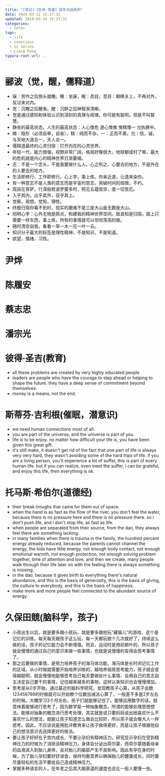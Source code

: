 ```yaml
---
title: "[笔记]《生命·觉者》梁冬对话系列"
date: 2019-03-12 15:17:32
updated: 2019-03-24 15:17:32
categories:
  - notes
tags:
  - life
  - conscious
  - tv series
  - Liang Dong
typora-root-url: ..
---
```


# 郦波（觉，醒，儒释道）

- 寐：劳作之后倒头就睡。睡：坐寐，眠：息目。息目：眼睛关上，不再对外，反过来对内。
- 觉：沉睡之后醒来。醒：沉醉之后神智渐清晰。
- 觉是通过感知和体验认识到深刻的真理与规律。你可能有聪明，但是不叫智慧。
- 静坐的最高状态，人生的最高状态：人心惟危 道心惟微 惟精惟一 允执厥中。
- 微：隐形（必须自审，自省），精：纯而不杂，一：正而不离，允：信，诚，与天地大道合一，天人合一。
- 儒释道最终的心灵归宿：打开内在的心灵世界。
- 年轻一代，能力很强，视野非常广阔，格局好像很大，地球都成村了嘛，最大的危机就是内心的精神世界日渐萎缩。<!-- more -->
- 志：不是一个念头，不是我要做什么人。心之所之，心要去的地方，不是外在的人要去的地方。
- 生活即修行，工作即修行。心上学，事上练。你亲近道，让道来染你。
- 有一种意志不是人类的意志而是宇宙的意志，突破时间的局限，不朽。
- 观自在菩萨，行深般若波罗蜜多时，照见五蕴皆空，度一切苦厄。
- 入乎其内，出乎其外，驭乎其上。
- 觉察，观想，觉知，理性。
- 终极归宿你看不到时，现实的磨难不是三座大山是无数座大山。
- 阳明心学：心外无物是原点，构建我的精神世界空间。致良知是归宿。路上只需要一样东西，事上练，所有的事情就可以坦坦荡荡的做。
- 随时清空自我，看看一草一木一花一叶一云。
- 知识分子最大的标签是理性精神，不是知识，不是知道。
- 欲望，情绪，习性。

# 尹烨

# 陈履安

# 蔡志忠

# 潘宗光

# 彼得·圣吉(教育)

- all these problems are created by very highly educated people
- leaders are people who have the courage to step ahead or helping to shape the future. they have a deep sense of commitment beyond themselves.
- money is a means, not the end.

# 斯蒂芬·吉利根(催眠，潜意识)

- we need human connections most of all.
- you are part of the universe, and the universe is part of you.
- life is to be enjoy. no matter how difficult your life is, you have been given this great gift.
- it's still make, it doesn't get rid of the fact that one part of life is always very very hard, they wasn't avoiding some of the hard trips of life. if you are a living person, you'll experience a lot of suffer, this is part of every human life. but if you can realize, even meet the suffer, i can be grateful, and enjoy this life, then everything is ok.

# 托马斯·希伯尔(道德经)

- their break-troughs that came for them out of space.
- when the hand is as fast as the flow of the river, you don't feel the water, because there is no pressure here and there is no pressure there. so i don't push life, and i don't stop life, as fast as life.
- when people are separated from their source, from the dao, they always feel there are something lacking.
- in many families when there is trauma in the family, the hundred percent energy already reduced, because the parents cannot channel the energy, the kids have little energy. not enough body contact, not enough emotional warmth, not enough protection, not enough solving problem together, time of attention and love, and then we create, many people walk through their life later on with the feeling there is always something is missing.
- in the dao, because it gives birth to everything there's natural abundance, and this is the basis of generosity, this is the basis of giving, the culture to everybody, and this is the basis of happiness.
- make more and more people feel connected to the abundant source of energy.

# 久保田競(脑科学，孩子)

- 小孩出生以后，就是要多跟小孩玩，就是要多跟他玩“藏猫儿”的游戏，这个是记忆的训练。每天每天跟孩子这么玩，每一天都玩歌个几次就好了，持续这么做的话，孩子的记忆能力会不断增强。而且，运动时是用前额叶的，所以孩子就会慢慢的通过自己的意识来做一些事情，也就是说慢慢的变得会思考事情了。
- 那之后要做的事情，是努力培养孩子的海马体功能，海马体是长时间记忆工作的区域，从小时候就需要开始培养训练的，越培养锻炼思考能力，孩子就会变得越聪明，就会慢慢地能够思考自己每天要做些什么事情，会用自己的意志自主决定自己要干的事情，记住越来越多的事物，这样以来知识也会慢慢增加。
- 思考是从0岁开始，通过最近的脑科学研究，发现教孩子心算，从孩子会数123456789的时候就可以开始教个位数加减法心算了，一般差不多是2岁左右的时候。大概学习3个月左右，孩子们就能够记住了。能够运用数字的话，就意味着能够进行思考了，因为数学是一种抽象概念。所谓的能够处理思想想法，能够对抽象的概念进行思考处理，其实就是说只要妈妈说出她喜欢什么不喜欢什么的想法，就能让孩子知道怎么做会比较好，所以孩子就会像大人一样思考。因此，不应该说是用批评教育来让孩子做得更好，而是让孩子根据他自己的想法意识去选择更好的做法。
- 要让孩子好好在子宫内成长，不要让孕妇有精神压力。研究显示孕妇在受到精神压力的时候为了消除该精神压力，身体会分泌出荷尔蒙，而荷尔蒙随着母亲的血液进入到胎儿身体，会对胎儿的脑部产生不良影响。因此有孕在身的时候，为了胎儿孕妇要好好进食，保持均衡营养以确保胎儿的健康成长，同时要尽量轻松的生活不要给自己造成精神压力。
- 掌握多种语言的人，在年老之后其大脑衰退的速度也会比一般人要慢一些。
